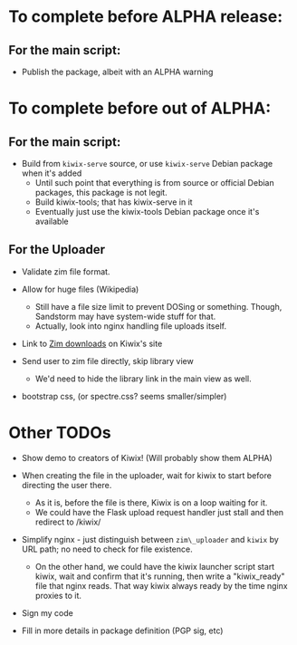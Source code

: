 # To complete before ALPHA release:

## For the main script:

* Publish the package, albeit with an ALPHA warning

# To complete before out of ALPHA:

## For the main script:

* Build from `kiwix-serve` source, or use `kiwix-serve` Debian package when it's added
  * Until such point that everything is from source or official Debian packages, this package is not legit.
  * Build kiwix-tools; that has kiwix-serve in it
  * Eventually just use the kiwix-tools Debian package once it's available

## For the Uploader

* Validate zim file format.

* Allow for huge files (Wikipedia)
  * Still have a file size limit to prevent DOSing or something. Though, Sandstorm may have system-wide stuff for that.
  * Actually, look into nginx handling file uploads itself.

* Link to [Zim downloads](http://www.kiwix.org/wiki/Content_in_all_languages) on Kiwix's site

* Send user to zim file directly, skip library view
  * We'd need to hide the library link in the main view as well.

* bootstrap css, (or spectre.css? seems smaller/simpler)

# Other TODOs

* Show demo to creators of Kiwix! (Will probably show them ALPHA)

* When creating the file in the uploader, wait for kiwix to start before directing the user there.
  * As it is, before the file is there, Kiwix is on a loop waiting for it.
  * We could have the Flask upload request handler just stall and then redirect to /kiwix/

* Simplify nginx - just distinguish between `zim\_uploader` and `kiwix` by URL path; no need to check for file existence.
  * On the other hand, we could have the kiwix launcher script start kiwix, wait and confirm that it's running, then write a "kiwix\_ready" file that nginx reads. That way kiwix always ready by the time nginx proxies to it.

* Sign my code

* Fill in more details in package definition (PGP sig, etc)
